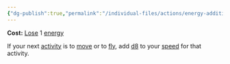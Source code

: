 ```yaml
---
{"dg-publish":true,"permalink":"/individual-files/actions/energy-additions/boost/"}
---
```


**Cost:** [Lose](Loss.md) 1 [energy](Energy.md)

If your next [activity](Activities.md) is to [move](Move.md) or to [fly](Fly.md), add [d8](Numbers.md) to your [speed](Speed.md) for that activity.